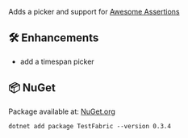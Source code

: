 Adds a picker and support for [Awesome Assertions](https://awesomeassertions.org/)

## 🛠 Enhancements

- add a timespan picker

## 📦 NuGet

Package available at: [NuGet.org](https://www.nuget.org/packages/TestFabric)

```
dotnet add package TestFabric --version 0.3.4
```
